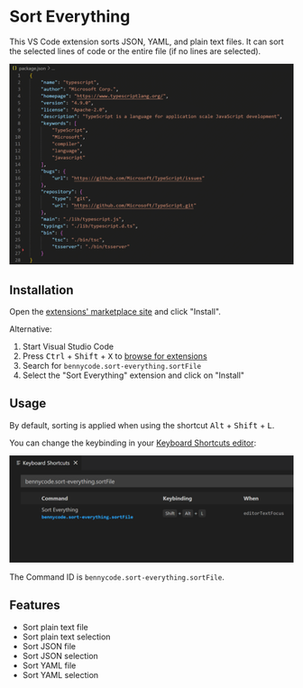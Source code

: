 # Sort Everything

This VS Code extension sorts JSON, YAML, and plain text files. It can sort the selected lines of code or the entire file (if no lines are selected).

![Show sorting](https://raw.githubusercontent.com/bennycode/sort-everything/main/assets/sort-everything.gif)

## Installation

Open the [extensions' marketplace site][1] and click "Install".

Alternative:

1. Start Visual Studio Code
2. Press <kbd>Ctrl</kbd> + <kbd>Shift</kbd> + <kbd>X</kbd> to [browse for extensions](https://code.visualstudio.com/docs/editor/extension-marketplace#_browse-for-extensions)
3. Search for `bennycode.sort-everything.sortFile`
4. Select the "Sort Everything" extension and click on "Install"

## Usage

By default, sorting is applied when using the shortcut <kbd>Alt</kbd> + <kbd>Shift</kbd> + <kbd>L</kbd>. 

You can change the keybinding in your [Keyboard Shortcuts editor](https://code.visualstudio.com/docs/getstarted/keybindings#_keyboard-shortcuts-editor):

![Keyboard Shortcuts](https://raw.githubusercontent.com/bennycode/sort-everything/main/assets/keyboard-shortcuts.png)

The Command ID is `bennycode.sort-everything.sortFile`.

## Features

- Sort plain text file
- Sort plain text selection
- Sort JSON file
- Sort JSON selection
- Sort YAML file
- Sort YAML selection

[1]: https://marketplace.visualstudio.com/items?itemName=bennycode.sort-everything
